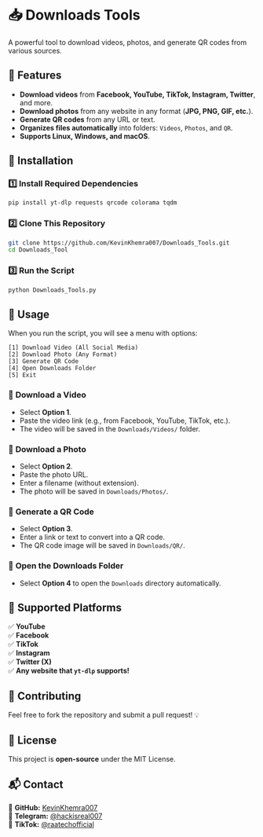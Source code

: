 # 📥 Downloads Tools

A powerful tool to download videos, photos, and generate QR codes from various sources.

## 🚀 Features
- **Download videos** from **Facebook, YouTube, TikTok, Instagram, Twitter**, and more.
- **Download photos** from any website in any format (**JPG, PNG, GIF, etc.**).
- **Generate QR codes** from any URL or text.
- **Organizes files automatically** into folders: `Videos`, `Photos`, and `QR`.
- **Supports Linux, Windows, and macOS**.

## 🔧 Installation
### 1️⃣ Install Required Dependencies
```sh
pip install yt-dlp requests qrcode colorama tqdm
```

### 2️⃣ Clone This Repository
```sh
git clone https://github.com/KevinKhemra007/Downloads_Tools.git
cd Downloads_Tool
```

### 3️⃣ Run the Script
```sh
python Downloads_Tools.py
```

## 🎯 Usage
When you run the script, you will see a menu with options:
```
[1] Download Video (All Social Media)
[2] Download Photo (Any Format)
[3] Generate QR Code
[4] Open Downloads Folder
[5] Exit
```
### 🔹 **Download a Video**
- Select **Option 1**.
- Paste the video link (e.g., from Facebook, YouTube, TikTok, etc.).
- The video will be saved in the `Downloads/Videos/` folder.

### 📸 **Download a Photo**
- Select **Option 2**.
- Paste the photo URL.
- Enter a filename (without extension).
- The photo will be saved in `Downloads/Photos/`.

### 🔗 **Generate a QR Code**
- Select **Option 3**.
- Enter a link or text to convert into a QR code.
- The QR code image will be saved in `Downloads/QR/`.

### 📂 **Open the Downloads Folder**
- Select **Option 4** to open the `Downloads` directory automatically.

## 📌 Supported Platforms
✅ **YouTube**  
✅ **Facebook**  
✅ **TikTok**  
✅ **Instagram**  
✅ **Twitter (X)**  
✅ **Any website that `yt-dlp` supports!**

## 🤝 Contributing
Feel free to fork the repository and submit a pull request! 💡

## 📜 License
This project is **open-source** under the MIT License.

## 📬 Contact
📌 **GitHub:** [KevinKhemra007](https://github.com/KevinKhemra007)  
📌 **Telegram:** [@hackisreal007](https://t.me/hackisreal007)  
📌 **TikTok:** [@raatechofficial](https://www.tiktok.com/@raatechofficial)
